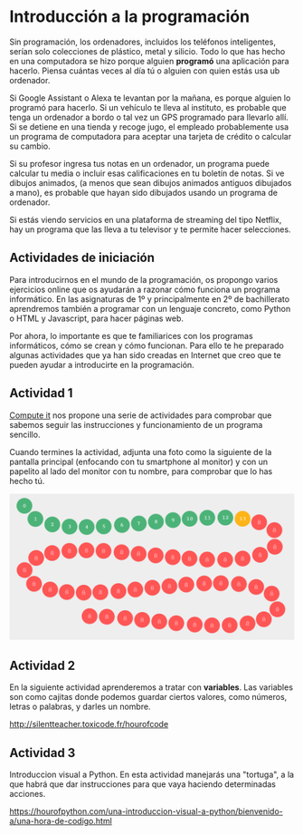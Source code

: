 # Introducción a la programación

Sin programación, los ordenadores, incluidos los teléfonos inteligentes, serían solo colecciones de plástico, metal y silicio. Todo lo que has hecho en una computadora se hizo porque alguien **programó** una aplicación para hacerlo. Piensa cuántas veces al día tú o alguien con quien estás usa ub ordenador.

Si Google Assistant o Alexa te levantan por la mañana, es porque alguien lo programó para hacerlo. Si un vehículo te lleva al instituto, es probable que tenga un ordenador a bordo o tal vez un GPS programado para llevarlo allí. Si se detiene en una tienda y recoge jugo, el empleado probablemente usa un programa de computadora para aceptar una tarjeta de crédito o calcular su cambio. 

Si su profesor ingresa tus notas en un ordenador, un programa puede calcular tu media o incluir esas calificaciones en tu boletín de notas. Si ve dibujos animados, (a menos que sean dibujos animados antiguos dibujados a mano), es probable que hayan sido dibujados usando un programa de ordenador. 

Si estás viendo servicios en una plataforma de streaming del tipo Netflix, hay un programa que las lleva a tu televisor y te permite hacer selecciones.

## Actividades de iniciación

Para introducirnos en el mundo de la programación, os propongo varios ejercicios online que os ayudarán a razonar cómo funciona un programa informático. En las asignaturas de 1º y principalmente en 2º de bachillerato aprendremos también a programar con un lenguaje concreto, como Python o HTML y Javascript, para hacer páginas web.

Por ahora, lo importante es que te familiarices con los programas informáticos, cómo se crean y cómo funcionan. Para ello te he preparado algunas actividades que ya han sido creadas en Internet que creo que te pueden ayudar a introducirte en la programación.

## Actividad 1

[Compute it](http://compute-it.toxicode.fr/?hour-of-code) nos propone una serie de actividades para comprobar que sabemos seguir las instrucciones y funcionamiento de un programa sencillo. 

Cuando termines la actividad, adjunta una foto como la siguiente de la pantalla principal (enfocando con tu smartphone al monitor) y con un papelito al lado del monitor con tu nombre, para comprobar que lo has hecho tú.

![](img/2020-04-22-12-24-32.png)

## Actividad 2

En la siguiente actividad aprenderemos a tratar con **variables**. Las variables son como cajitas donde podemos guardar ciertos valores, como números, letras o palabras, y darles un nombre.

http://silentteacher.toxicode.fr/hourofcode

## Actividad 3

Introduccion visual a Python. En esta actividad manejarás una "tortuga", a la que habrá que dar instrucciones para que vaya haciendo determinadas acciones.

https://hourofpython.com/una-introduccion-visual-a-python/bienvenido-a/una-hora-de-codigo.html
